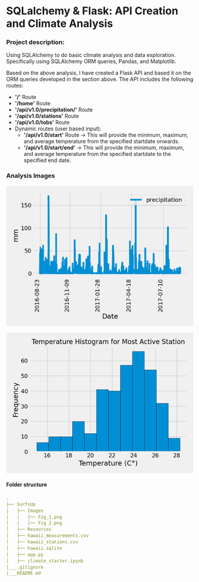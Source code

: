 # SQLalchemy & Flask: API Creation and Climate Analysis 

### Project description:
Using SQLAlchemy to do basic climate analysis and data exploration. Specifically using SQLAlchemy ORM queries, Pandas, and Matplotlib. 

Based on the above analysis, I have created a Flask API and based it on the ORM queries developed in the section above. The API includes the following routes: 
* **'/'** Route
* **'/home'** Route
* **'/api/v1.0/precipitation/'** Route
* **'/api/v1.0/stations'** Route
* **'/api/v1.0/tobs'** Route
* Dynamic routes (user based input):
    * **'/api/v1.0/start'** Route -> This will provide the minimum, maximum, and average temperature from the specified startdate onwards. 
    * **'/api/v1.0/start/end'** -> This will provide the minimum, maximum, and average temperature from the specified startdate to the specified end date. 


### Analysis Images
![line_chart](https://github.com/Kokolipa/sqlalchemy-challenge/blob/sqlalchamy/SurfsUp/Images/Fig_1.png)

![histogram](https://github.com/Kokolipa/sqlalchemy-challenge/blob/sqlalchamy/SurfsUp/Images/Fig_2.png)
#### Folder structure
``` yml
.
├── SurfsUp
│   ├── Images    
│   |   ├── Fig_1.png
│   |   ├── Fig_2.png               
│   ├── Resources
│   ├── hawaii_measurements.csv   
│   ├── hawaii_stations.csv 
│   ├── hawaii.sqlite      
│   ├── app.py
│   ├── climate_starter.ipynb
|___.gitignore               
|___README.md
``` 

